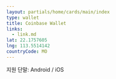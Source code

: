 ```yaml
---
layout: partials/home/cards/main/index
type: wallet
title: Coinbase Wallet
links:
  - link.md
lat: 22.1757605
lng: 113.5514142
countryCode: MO
---
```


지원 단말: Android / iOS

